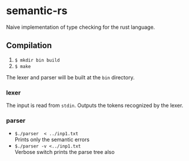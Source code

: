 # semantic-rs
Naive implementation of type checking for the rust language.

## Compilation
1. `$ mkdir bin build`
2. `$ make`

The lexer and parser will be built at the `bin` directory.

### lexer
The input is read from `stdin`. Outputs the tokens recognized by the lexer.

### parser
-  `$./parser  < ../inp1.txt`  
Prints only the semantic errors
-  `$./parser -v <../inp1.txt`  
Verbose switch prints the parse tree also

